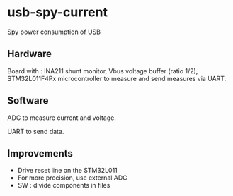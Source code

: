 # usb-spy-current
Spy power consumption of USB

## Hardware

Board with : INA211 shunt monitor, Vbus voltage buffer (ratio 1/2), STM32L011F4Px microcontroller to measure and send measures via UART.

## Software

ADC to measure current and voltage.

UART to send data.

## Improvements
 - Drive reset line on the STM32L011
 - For more precision, use external ADC
 - SW : divide components in files
